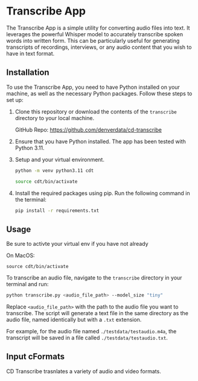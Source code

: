 # Transcribe App

The Transcribe App is a simple utility for converting audio files into text. It leverages the powerful Whisper model to accurately transcribe spoken words into written form. This can be particularly useful for generating transcripts of recordings, interviews, or any audio content that you wish to have in text format.

## Installation

To use the Transcribe App, you need to have Python installed on your machine, as well as the necessary Python packages. Follow these steps to set up:

1. Clone this repository or download the contents of the `transcribe` directory to your local machine. 

    GitHub Repo: https://github.com/denverdata/cd-transcribe
2. Ensure that you have Python installed. The app has been tested with Python 3.11.
3. Setup and your virtual environment.
    ```bash
    python -m venv python3.11 cdt
    ```
    ```bash
    source cdt/bin/activate
    ```
4. Install the required packages using pip. Run the following command in the terminal:

    ```bash
    pip install -r requirements.txt
    ```

## Usage

Be sure to activte your virtual env if you have not already

On MacOS:
```
source cdt/bin/activate
```

To transcribe an audio file, navigate to the `transcribe` directory in your terminal and run:

```bash
python transcribe.py <audio_file_path> --model_size "tiny"
```

Replace `<audio_file_path>` with the path to the audio file you want to transcribe. The script will generate a text file in the same directory as the audio file, named identically but with a `.txt` extension.

For example, for the audio file named `./testdata/testaudio.m4a`, the transcript will be saved in a file called `./testdata/testaudio.txt`.

## Input cFormats

CD Transcribe trasnlates a variety of audio and video formats.